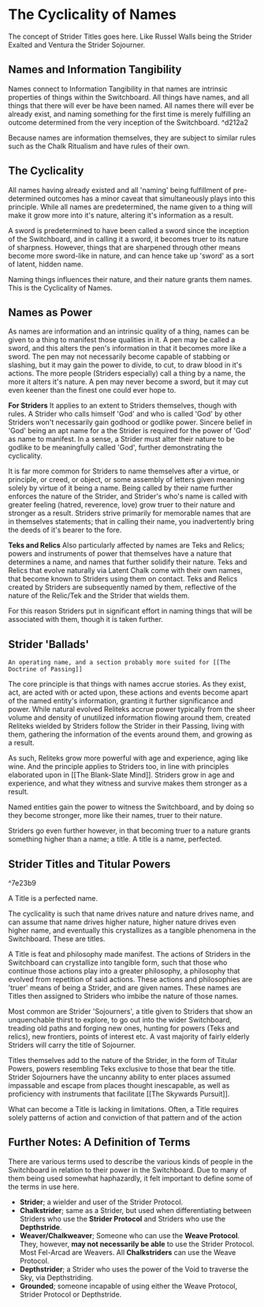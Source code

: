 # The Cyclicality of Names
The concept of Strider Titles goes here. Like Russel Walls being the Strider Exalted and Ventura the Strider Sojourner.

## Names and Information Tangibility
Names connect to Information Tangibility in that names are intrinsic properties of things within the Switchboard. All things have names, and all things that there will ever be have been named. All names there will ever be already exist, and naming something for the first time is merely fulfilling an outcome determined from the very inception of the Switchboard.  ^d212a2

Because names are information themselves, they are subject to similar rules such as the Chalk Ritualism and have rules of their own. 

## The Cyclicality
All names having already existed and all 'naming' being fulfillment of pre-determined outcomes has a minor caveat that simultaneously plays into this principle. While all names are predetermined, the name given to a thing will make it grow more into it's nature, altering it's information as a result.

A sword is predetermined to have been called a sword since the inception of the Switchboard, and in calling it a sword, it becomes truer to its nature of sharpness. However, things that are sharpened through other means become more sword-like in nature, and can hence take up 'sword' as a sort of latent, hidden name.

Naming things influences their nature, and their nature grants them names. This is the Cyclicality of Names.

## Names as Power
As names are information and an intrinsic quality of a thing, names can be given to a thing to manifest those qualities in it. A pen may be called a sword, and this alters the pen's information in that it becomes more like a sword. The pen may not necessarily become capable of stabbing or slashing, but it may gain the power to divide, to cut, to draw blood in it's actions. The more people (Striders especially) call a thing by a name, the more it alters it's nature. A pen may never become a sword, but it may cut even keener than the finest one could ever hope to.

**For Striders**
It applies to an extent to Striders themselves, though with rules. A Strider who calls himself 'God' and who is called 'God' by other Striders won't necessarily gain godhood or godlike power. Sincere belief in 'God' being an apt name for a the Strider is required for the power of 'God' as name to manifest. In a sense, a Strider must alter their nature to be godlike to be meaningfully called 'God', further demonstrating the cyclicality.

It is far more common for Striders to name themselves after a virtue, or principle, or creed, or object, or some assembly of letters given meaning solely by virtue of it being a name. Being called by their name further enforces the nature of the Strider, and Strider's who's name is called with greater feeling (hatred, reverence, love) grow truer to their nature and stronger as a result. Striders strive primarily for memorable names that are in themselves statements; that in calling their name, you inadvertently bring the deeds of it's bearer to the fore.

**Teks and Relics**
Also particularly affected by names are Teks and Relics; powers and instruments of power that themselves have a nature that determines a name, and names that further solidify their nature. Teks and Relics that evolve naturally via Latent Chalk come with their own names, that become known to Striders using them on contact. Teks and Relics created by Striders are subsequently named by them, reflective of the nature of the Relic/Tek and the Strider that wields them.

For this reason Striders put in significant effort in naming things that will be associated with them, though it is taken further.

## Strider 'Ballads'
	An operating name, and a section probably more suited for [[The Doctrine of Passing]]

The core principle is that things with names accrue stories. As they exist, act, are acted with or acted upon, these actions and events become apart of the named entity's information, granting it further significance and power. While natural evolved Reliteks accrue power typically from the sheer volume and density of unutilized information flowing around them, created Reliteks wielded by Striders follow the Strider in their Passing, living with them, gathering the information of the events around them, and growing as a result.

As such, Reliteks grow more powerful with age and experience, aging like wine. And the principle applies to Striders too, in line with principles elaborated upon in [[The Blank-Slate Mind]]. Striders grow in age and experience, and what they witness and survive makes them stronger as a result.

Named entities gain the power to witness the Switchboard, and by doing so they become stronger, more like their names, truer to their nature.

Striders go even further however, in that becoming truer to a nature grants something higher than a name; a title. A title is a name, perfected.

## Strider Titles and Titular Powers

^7e23b9

A Title is a perfected name.

The cyclicality is such that name drives nature and nature drives name, and can assume that name drives higher nature, higher nature drives even higher name, and eventually this crystallizes as a tangible phenomena in the Switchboard. These are titles. 

A Title is feat and philosophy made manifest. The actions of Striders in the Switchboard can crystallize into tangible form, such that those who continue those actions play into a greater philosophy, a philosophy that evolved from repetition of said actions. These actions and philosophies are 'truer' means of being a Strider, and are given names. These names are Titles then assigned to Striders who imbibe the nature of those names.

Most common are Strider 'Sojourners', a title given to Striders that show an unquenchable thirst to explore, to go out into the wider Switchboard, treading old paths and forging new ones, hunting for powers (Teks and relics), new frontiers, points of interest etc. A vast majority of fairly elderly Striders will carry the title of Sojourner.

Titles themselves add to the nature of the Strider, in the form of Titular Powers, powers resembling Teks exclusive to those that bear the title. Strider Sojourners have the uncanny ability to enter places assumed impassable and escape from places thought inescapable, as well as proficiency with instruments that facilitate [[The Skywards Pursuit]].

What can become a Title is lacking in limitations. Often, a Title requires solely patterns of action and conviction of that pattern and of the action 

## Further Notes: A Definition of Terms
There are various terms used to describe the various kinds of people in the Switchboard in relation to their power in the Switchboard. Due to many of them being used somewhat haphazardly, it felt important to define some of the terms in use here.

- **Strider**; a wielder and user of the Strider Protocol.
- **Chalkstrider**; same as a Strider, but used when differentiating between Striders who use the **Strider Protocol** and Striders who use the **Depthstride**.
- **Weaver/Chalkweaver**; Someone who can use the **Weave Protocol**. They, however, **may not necessarily be able** to use the Strider Protocol. Most Fel-Arcad are Weavers. All **Chalkstriders** can use the Weave Protocol.
- **Depthstrider**; a Strider who uses the power of the Void to traverse the Sky, via Depthstriding.
- **Grounded**; someone incapable of using either the Weave Protocol, Strider Protocol or Depthstride. 